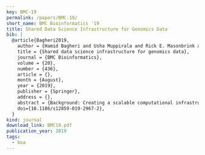 ```yaml
---
key: BMC-19
permalink: /papers/BMC-19/
short_name: BMC Bioinformatics '19
title: Shared Data Science Infrastructure for Genomics Data
bib: |
  @article{Bagheri2019,
    author = {Hamid Bagheri and Usha Muppirala and Rick E. Masonbrink and Andrew J. Severin and Hridesh Rajan },
    title = {Shared data science infrastructure for genomics data},
    journal = {BMC Bioinformatics},
    volume = {20},
    number = {436},
    article = {},
    month = {August},
    year = {2019},
    publisher = {Springer},
    address = {},
    abstract = {Background: Creating a scalable computational infrastructure to analyze the wealth of information contained in data repositories is difficult due to significant barriers in organizing, extracting and analyzing relevant data. Shared data science infrastructures like Boag is needed to efficiently process and parse data contained in large data repositories. The main features of Boag are inspired from existing languages for data intensive computing and can easily integrate data from biological data repositories. Results: As a proof of concept, Boa for genomics, Boag, has been implemented to analyze RefSeq’s 153,848 annotation (GFF) and assembly (FASTA) file metadata. Boag provides a massive improvement from existing solutions like Python and MongoDB, by utilizing a domain-specific language that uses Hadoop infrastructure for a smaller storage footprint that scales well and requires fewer lines of code. We execute scripts through Boag to answer questions about the genomes in RefSeq. We identify the largest and smallest genomes deposited, explore exon frequencies for assemblies after 2016, identify the most commonly used bacterial genome assembly program, and address how animal genome assemblies have improved since 2016. Boag databases provide a significant reduction in required storage of the raw data and a significant speed up in its ability to query large datasets due to automated parallelization and distribution of Hadoop infrastructure during computations. Conclusions: In order to keep pace with our ability to produce biological data, innovative methods are required. The Shared Data Science Infrastructure, Boag, provides researchers a greater access to researchers to efficiently explore data in new ways. We demonstrate the potential of a the domain specific language Boag using the RefSeq database to explore how deposited genome assemblies and annotations are changing over time. This is a small example of how Boag could be used with large biological datasets.},
    doi={10.1186/s12859-019-2967-2}, 
  }
kind: journal
download_link: BMC19.pdf
publication_year: 2019
tags:
  - boa
---
```

